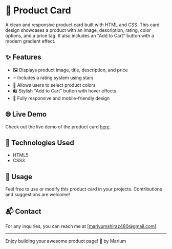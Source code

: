 # 🛒 Product Card

A clean and responsive product card built with HTML and CSS. This card design showcases a product with an image, description, rating, color options, and a price tag. It also includes an "Add to Cart" button with a modern gradient effect.

## ✨ Features

- 🖼️ Displays product image, title, description, and price
- ⭐ Includes a rating system using stars
- 🎨 Allows users to select product colors
- 🛍️ Stylish "Add to Cart" button with hover effects
- 📱 Fully responsive and mobile-friendly design

## 🌐 Live Demo

Check out the live demo of the product card [here](https://your-hosting-link.com).

## 🚀 Technologies Used

- HTML5
- CSS3

## 📄 Usage

Feel free to use or modify this product card in your projects. Contributions and suggestions are welcome!

## 📬 Contact

For any inquiries, you can reach me at [mariyumshiraz480@gmail.com].

---

Enjoy building your awesome product page! 🎉
by Marium
